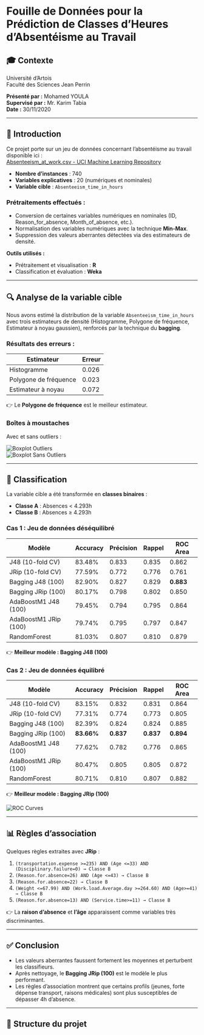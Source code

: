 # Fouille de Données pour la Prédiction de Classes d’Heures d’Absentéisme au Travail

## 🎓 Contexte
Université d’Artois  
Faculté des Sciences Jean Perrin  

**Présenté par :** Mohamed YOULA  
**Supervisé par :** Mr. Karim Tabia  
**Date :** 30/11/2020  

---

## 📌 Introduction
Ce projet porte sur un jeu de données concernant l’absentéisme au travail disponible ici :  
[Absenteeism_at_work.csv - UCI Machine Learning Repository](https://archive.ics.uci.edu/ml/datasets/Absenteeism+at+work)

- **Nombre d’instances** : 740  
- **Variables explicatives** : 20 (numériques et nominales)  
- **Variable cible** : `Absenteeism_time_in_hours`  

### Prétraitements effectués :
- Conversion de certaines variables numériques en nominales (ID, Reason_for_absence, Month_of_absence, etc.).  
- Normalisation des variables numériques avec la technique **Min-Max**.  
- Suppression des valeurs aberrantes détectées via des estimateurs de densité.  

**Outils utilisés :**
- Prétraitement et visualisation : **R**
- Classification et évaluation : **Weka**

---

## 🔍 Analyse de la variable cible
Nous avons estimé la distribution de la variable `Absenteeism_time_in_hours` avec trois estimateurs de densité (Histogramme, Polygone de fréquence, Estimateur à noyau gaussien), renforcés par la technique du **bagging**.

### Résultats des erreurs :
| Estimateur              | Erreur  |
|--------------------------|---------|
| Histogramme             | 0.026   |
| Polygone de fréquence   | 0.023   |
| Estimateur à noyau      | 0.072   |

👉 Le **Polygone de fréquence** est le meilleur estimateur.

### Boîtes à moustaches
Avec et sans outliers :

![Boxplot Outliers](images/boxplot_outliers.png)  
![Boxplot Sans Outliers](images/boxplot_clean.png)

---

## 🤖 Classification
La variable cible a été transformée en **classes binaires** :
- **Classe A** : Absences < 4.293h  
- **Classe B** : Absences ≥ 4.293h  

### Cas 1 : Jeu de données déséquilibré
| Modèle                  | Accuracy | Précision | Rappel | ROC Area |
|--------------------------|----------|-----------|--------|----------|
| J48 (10-fold CV)        | 83.48%   | 0.833     | 0.835  | 0.862    |
| JRip (10-fold CV)       | 77.59%   | 0.772     | 0.776  | 0.761    |
| Bagging J48 (100)       | 82.90%   | 0.827     | 0.829  | **0.883**|
| Bagging JRip (100)      | 80.17%   | 0.798     | 0.802  | 0.850    |
| AdaBoostM1 J48 (100)    | 79.45%   | 0.794     | 0.795  | 0.864    |
| AdaBoostM1 JRip (100)   | 79.74%   | 0.795     | 0.797  | 0.847    |
| RandomForest            | 81.03%   | 0.807     | 0.810  | 0.879    |

👉 **Meilleur modèle : Bagging J48 (100)**  

### Cas 2 : Jeu de données équilibré
| Modèle                  | Accuracy | Précision | Rappel | ROC Area |
|--------------------------|----------|-----------|--------|----------|
| J48 (10-fold CV)        | 83.15%   | 0.832     | 0.831  | 0.864    |
| JRip (10-fold CV)       | 77.31%   | 0.774     | 0.773  | 0.805    |
| Bagging J48 (100)       | 82.39%   | 0.824     | 0.824  | 0.885    |
| Bagging JRip (100)      | **83.66%** | **0.837** | **0.837** | **0.894** |
| AdaBoostM1 J48 (100)    | 77.62%   | 0.782     | 0.776  | 0.865    |
| AdaBoostM1 JRip (100)   | 80.47%   | 0.805     | 0.805  | 0.872    |
| RandomForest            | 80.71%   | 0.810     | 0.807  | 0.882    |

👉 **Meilleur modèle : Bagging JRip (100)**  

![ROC Curves](images/roc_curves.png)

---

## 📊 Règles d’association
Quelques règles extraites avec **JRip** :  

1. `(transportation.expense >=235) AND (Age <=33) AND (Disciplinary.failure=0) → Classe B`  
2. `(Reason.for.absence=26) AND (Age <=43) → Classe B`  
3. `(Reason.for.absence=22) → Classe B`  
4. `(Weight <=67.99) AND (Work.load.Average.day >=264.60) AND (Age>=41) → Classe B`  
5. `(Reason.for.absence=13) AND (Service.time>=11) → Classe B`  

👉 La **raison d’absence** et **l’âge** apparaissent comme variables très discriminantes.  

---

## ✅ Conclusion
- Les valeurs aberrantes faussent fortement les moyennes et perturbent les classifieurs.  
- Après nettoyage, le **Bagging JRip (100)** est le modèle le plus performant.  
- Les règles d’association montrent que certains profils (jeunes, forte dépense transport, raisons médicales) sont plus susceptibles de dépasser 4h d’absence.  

---

## 📂 Structure du projet
